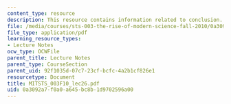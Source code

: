 ```yaml
---
content_type: resource
description: This resource contains information related to conclusion.
file: /media/courses/sts-003-the-rise-of-modern-science-fall-2010/0a3092a7f0a0a645bc8b1d9702596a00_MITSTS_003F10_lec26.pdf
file_type: application/pdf
learning_resource_types:
- Lecture Notes
ocw_type: OCWFile
parent_title: Lecture Notes
parent_type: CourseSection
parent_uid: 92f1035d-07c7-23cf-bcfc-4a2b1cf826e1
resourcetype: Document
title: MITSTS_003F10_lec26.pdf
uid: 0a3092a7-f0a0-a645-bc8b-1d9702596a00
---
```

